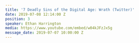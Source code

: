 ```yaml
---
title: '7 Deadly Sins of the Digital Age: Wrath (Twitter)'
date: 2019-07-08 12:14:00 Z
position: 3
speaker: Ethan Harrington
media: https://www.youtube.com/embed/w04kJFzJx5g
message_date: 2019-07-07 10:00:00 Z
---
```


